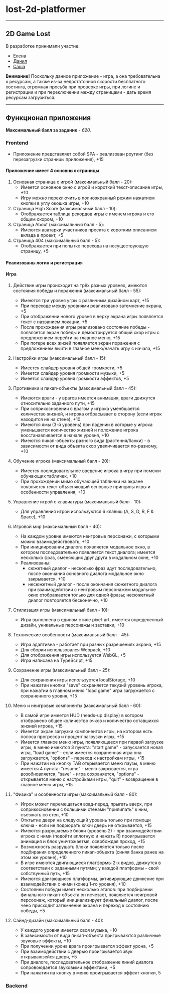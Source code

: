# lost-2d-platformer
---
## 2D Game Lost
В разработке принимали участие:
* [Елена](https://github.com/webkwondo)
* [Данил]()
* [Саша](https://github.com/Lex-pineapple)

**Внимание!** Поскольку данное приложение - игра, а она требовательна к ресурсам, а также из-за недостаточной скорости бесплатного хостинга, огромная просьба при проверке игры, при логине и регистрации и при переключении между страницами - дать время ресурсам загрузиться.

---

## Функционал приложения

**Максимальный балл за задание** - *620*.

### Frontend

* Приложение представляет собой SPA - реализован роутинг (без перезагрузки страницы приложения), +15

#### Приложение имеет 4 основных страницы

1. Основная страница с игрой (максимальный балл - 20):
    * Имеется основное окно с игрой и короткий текст-описание игры, +10
    * Игру можно переключить в полноэкранный режим нажатием кнопки в углу окошка игры, +10
2. Страница High Score (максимальный балл - 10):
    * Отображается таблица рекордов игры с именем игрока и его общим скором, +10
3. Страница About (максимальный балл - 5):
    * Имеются аватарки участников проекта с коротким описанием вклада в проект, +5
4. Страница 404 (максимальный балл - 5):
    * Отображается при попытке перехода на несуществующую страницу, +5

#### Реализованы логин и регистрация

#### Игра

1. Действие игры происходит на трёх разных уровнях, имеются состояния победы и поражения (максимальный балл - 55):
    * Имеются три уровня угры с различным дизайном карт, +15
    * При переходе между уровнями реализовано затемнение экрана, +5
    * При отображении нового уровня в верху экрана игры появляется текст с названием локации, +5
    * После прохождения игры реализовано состояние победы - появляется экран победы и демострируется общий скор игры с предложением перейти на главное меню, +15
    * При потере всех жизей появляется экран поражения с предложением выйти в главное меню/начать игру с начала, +15

2. Настройки игры (максимальный балл - 15):
    * Имеется слайдер уровня общей громкости, +5
    * Имеется слайдер уровня громкости музыки, +5 
    * Имеется слайдер уровня громкости эффектов, +5

3. Противники и пикап-объекты (максимальный балл - 45):
    * Имеются враги  - у врагов имеется анимация, враги движутся относительно заданного пути, +15
    * При соприкосновении с врагом у игрока уменбшается количество жизней, и игрока отбрасывает в сторону (если игрок находится не на стене), +10
    * Имеются ямы (3-й уровень) при падении в которые у игрока уменьшается количество жизней и положение игрока восстанавливается в начале уровня, +10
    * Имеются пикап-объекты разного вида (растения/банки) - в зависимости от вида объекта скор увеличивается по-разному, +10

4. Обучение игрока (максимальный балл - 20):
    * Имеется последовательное введение игрока в игру при поможи обучающих табличек, +10
    * При прохождении мимо обучающей таблички на экране появляется текст объясняющий основные принципы игры и особенности управления, +10

5. Управление игрой с клавиатуры (максимальный балл - 10):
    * Для управления игрой используются 6 клавиш (A, S, D, R, F & Space), +10

6. Игровой мир (максимальный балл - 40):
    * На каждом уровне имеются неигровые персонажи, с которыми можно взаимодействовать, +10
    * При инициировании диалога появляется модальное окно, в котором последовательно появляется текст диалога; имеется несколько фраз, сменяющих друг друга в модальном окне, +10
    * Реализованы:
        * сюжетный диалог - несколько фраз идут последовательно, после окончания основного диалога модальное окно закрывается, +10
        * несюжетный диалог - после окончания сюжетного диалога при взаимодействии с неигровым персонажем модальное окно отображается только для одной фразы; несюжетный диалог повторяется бесконечно, +10

7. Стилизация игры (максимальный балл - 10):
    * Игра выполнена в едином стиле pixel-art, имеется определенный дизайн, уникальные персонажы и заставки, +10

8. Технические особенности (максимальный балл - 45):
    * Игра адаптивна - работает при разных разрешениях экрана, +15
    * Для сборки использовался Webpack, +10
    * Для отображения игры используется WebGL, +5
    * Игра написана на TypeScript, +15

9. Сохранение игры (максимальный балл - 25):
    * Для сохранения игры используется localStorage, +10
    * При нажатии кнопки "save" сохраняется текузий уровень игрока, при нажатии в главном меню "load game" игра загружается с сохраненного уровня, +15

10. Меню и неигровые компоненты (максимальный балл - 60):
    * В самой игре имеется HUD (heads-up display) в котором отображено общее количество очков и количество оставшихся жизней игрока, +15
    * Имеется экран загрузки компонентов игры, на котором есть полоса прогресса и процент загрузки игры, +15
    * Имеется главное меню игры, появляющееся при первой загрузке игры, в меню имеются 3 пункта: "start game" - запускается новая игра, "load game" - если имеется созраненная игра она загружается, "options" - переход к настройкам игры, +15
    * При нажатии на кнопку TAB открывается меню паузы, в меню имеется 4 пункта: "resume" - меню закрывается, игра возобновляется, "save" - игра сохраняется, "options" - открывается меню с настройками игры, "quit" - возвращение в главное меню игры, +15

11. "Физика" и особенности игры (максимальный балл - 80):
    * Игрок может перемещаться взад-перед, прыгать вверх, при соприкосновении с большими стенами "прилипать" к ним, съезжать со стен, +10
    * Отктытие двери на следующий уровень только при помощи ключа - если не подоюрать ключ дверь не открывается, +15
    * Имеются разрушаемые блоки (уровень 2) - при взаимодействии игрока с ними (подойти вплотную и нажать R) проигрывается анимация и блок уничтожаетмя, освобождая проход, +15
    * Возможность разрушать блоки появляется только после подбирания определенного пикап-объекта (синяя банка ранее на этом же уровне), +10
    * В игре имеются двигающиеся платформы 2-х видов, движутся в соответствии с заданными путями; у каждой платформы - свой собствунный путь, +15
    * Имеются двигающиеся платформы, активирующие движение при взаимодействии с ними (конец 1-го уровня), +10
    * Состоянеи побуды имеет несколько этапов: при подбирании финального пикап-объекта он исчезает, появляется неигровой персоонаж, который инициализирует финальный диалог, после чено присходит затемнение экрана и переход к состоянию победы, +5

12. Сайнд-дизайн (максимальный балл - 40):
    * У каждого уровня имеется своя музыка, +10
    * В зависимости от вида пикап-объекта пригрываются различные звуковые эффекты, +10
    * При получении урона врага проигрывается эффект урона, +5
    * При взаимодействии с дверью проигрывается звук открываюзейся двери, +5
    * При диалоге, последовательное отображение линий диалога сопровоюдается звуковыми эффектами, +5
    * При нажатии на кнопку в меню проигрывается эффект кнопки, 5

### Backend
